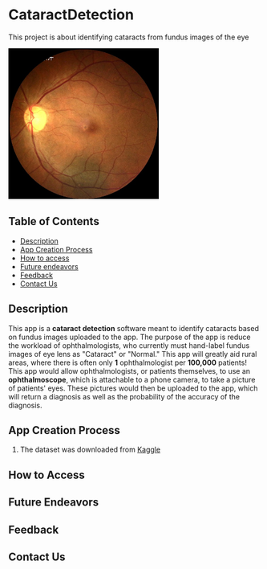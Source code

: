 # CataractDetection
This project is about identifying cataracts from fundus images of the eye

<img src="images/2800_left.jpg" width="300" />

## Table of Contents
- [Description](#-description)
- [App Creation Process](#-app-creation-process)
- [How to access](#-how-to-access)
- [Future endeavors](#-future-endeavors)
- [Feedback](#-feedback)
- [Contact Us](#-contact-us)


## Description

This app is a **cataract detection** software meant to identify cataracts based on fundus images uploaded to the app. The purpose of the app is reduce the workload of ophthalmologists, who currently must hand-label fundus images of eye lens as "Cataract" or "Normal." This app will greatly aid rural areas, where there is often only **1** ophthalmologist per **100,000** patients! This app would allow ophthalmologists, or patients themselves, to use an **ophthalmoscope**, which is attachable to a phone camera, to take a picture of patients' eyes. These pictures would then be uploaded to the app, which will return a diagnosis as well as the probability of the accuracy of the diagnosis.



## App Creation Process

1. The dataset was downloaded from [Kaggle](#-https://www.kaggle.com/datasets/andrewmvd/ocular-disease-recognition-odir5k)





## How to Access

## Future Endeavors


## Feedback


## Contact Us

